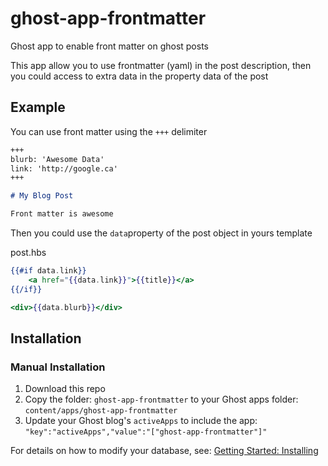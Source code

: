 # ghost-app-frontmatter

Ghost app to enable front matter on ghost posts

This app allow you to use frontmatter (yaml) in the post description, then you could access to extra data in the property data of the post

## Example

You can use front matter using the `+++` delimiter

```markdown
+++
blurb: 'Awesome Data'
link: 'http://google.ca'
+++

# My Blog Post

Front matter is awesome
```

Then you could use the `data`property of the post object in yours template

post.hbs
```handlebars
{{#if data.link}}
	<a href="{{data.link}}">{{title}}</a>
{{/if}}

<div>{{data.blurb}}</div>
```

## Installation

### Manual Installation

1. Download this repo
2. Copy the folder: `ghost-app-frontmatter` to your Ghost apps folder: `content/apps/ghost-app-frontmatter`
3. Update your Ghost blog's `activeApps` to include the app: `"key":"activeApps","value":"["ghost-app-frontmatter"]"`

For details on how to modify your database, see: [Getting Started: Installing](https://github.com/TryGhost/Ghost/wiki/Apps-Getting-Started-for-Ghost-Devs#installing)
